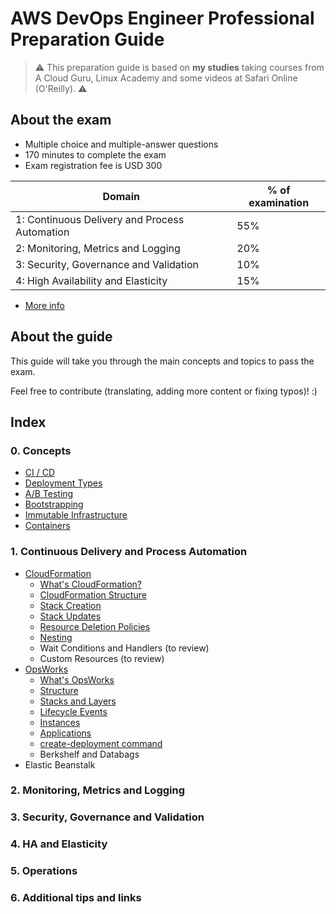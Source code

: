 # AWS DevOps Engineer Professional Preparation Guide

> ⚠️ This preparation guide is based on **my studies** taking courses from A Cloud Guru, Linux Academy and some videos at Safari Online (O'Reilly). ️⚠️

## About the exam

* Multiple choice and multiple-answer questions
* 170 minutes to complete the exam
* Exam registration fee is USD 300

| Domain  | % of examination |
| ------------- | ------------- |
| 1: Continuous Delivery and Process Automation  | 55%  |
| 2: Monitoring, Metrics and Logging  | 20%  |
| 3: Security, Governance and Validation  | 10%  |
| 4: High Availability and Elasticity  | 15%  |

* [More info](https://d1.awsstatic.com/training-and-certification/docs-devops-pro/AWS_certified_devops_engineer_professional_blueprint.pdf)

## About the guide

This guide will take you through the main concepts and topics to pass the exam.

Feel free to contribute (translating, adding more content or fixing typos)! :)

## Index

### 0. Concepts
* [CI / CD](0-concepts/core.md#continuous-integration-and-continous-delivery)
* [Deployment Types](0-concepts/core.md#deployment-types)
* [A/B Testing](0-concepts/core.md#ab-testing)
* [Bootstrapping](0-concepts/core.md#bootstrapping)
* [Immutable Infrastructure](0-concepts/core.md#immutable-infrastructure)
* [Containers](0-concepts/core.md#containers)

### 1. Continuous Delivery and Process Automation
* [CloudFormation](1-ci_cd_automation/cloudformation.md#cloudformation)
    * [What's CloudFormation?](1-ci_cd_automation/cloudformation.md#whats-cloudformation)
    * [CloudFormation Structure](1-ci_cd_automation/cloudformation.md#cloudformation-structure)
    * [Stack Creation](1-ci_cd_automation/cloudformation.md#stack-creation)
    * [Stack Updates](1-ci_cd_automation/cloudformation.md#stack-updates)
    * [Resource Deletion Policies](1-ci_cd_automation/cloudformation.md#resource-deletion-policies)
    * [Nesting](1-ci_cd_automation/cloudformation.md#cloudformation-nesting)
    * Wait Conditions and Handlers (to review)
    * Custom Resources (to review)
* [OpsWorks](1-ci_cd_automation/opsworks.md#opsworks)
    * [What's OpsWorks](/1-ci_cd_automation/opsworks.md#whats-opsworks)
    * [Structure](/1-ci_cd_automation/opsworks.md#structure)
    * [Stacks and Layers](1-ci_cd_automation/opsworks.md#stacks-and-layers)
    * [Lifecycle Events](1-ci_cd_automation/opsworks.md#lifecycle-events)
    * [Instances](/1-ci_cd_automation/opsworks.md#instances)
    * [Applications](1-ci_cd_automation/opsworks.md#applications)
    * [create-deployment command](1-ci_cd_automation/opsworks.md#create-deployment-command)
    * Berkshelf and Databags
* Elastic Beanstalk

### 2. Monitoring, Metrics and Logging

### 3. Security, Governance and Validation

### 4. HA and Elasticity

### 5. Operations

### 6. Additional tips and links
